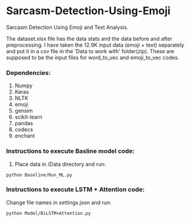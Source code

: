 # Sarcasm-Detection-Using-Emoji
Sarcasm Detection Using Emoji and Text Analysis.


The dataset.xlsx file has the data stats and the data before and after preprocessing. 
I have taken the 12.9K input data (emoji + text) separately and put it in a csv file in the 'Data to work with' folder(zip). These are supposed to be the input files for word_to_vec and emoji_to_vec codes.


### **Dependencies**:
1) Numpy
2) Keras
3) NLTK
4) emoji
5) gensim
5) scikit-learn
6) pandas
7) codecs
8) enchant

### **Instructions to execute Basline model code**:

1) Place data in /Data directory and run: 
```
python Baseline/Run_ML.py
```
### **Instructions to execute LSTM + Attention code**:

Change file names in settings.json and run:
```
python Model/BiLSTM+Attention.py
```
